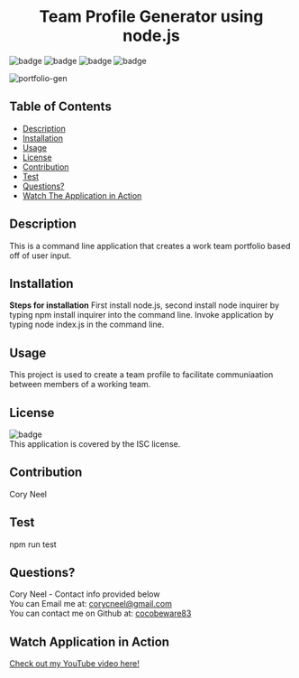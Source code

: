 <h1 align="center">Team Profile Generator using node.js</h1>

![badge](https://img.shields.io/badge/license-ISC-brightgreen)
![badge](https://img.shields.io/badge/USES-Javascript-blue.svg)
![badge](https://img.shields.io/badge/USES-node.js-blue.svg)
![badge](https://img.shields.io/badge/Created_With-LOVE-pink.svg)

![portfolio-gen](https://user-images.githubusercontent.com/72768374/107910617-63447700-6f20-11eb-98c1-2a0b616c58e4.gif)

## Table of Contents
  * [Description](#description)
  * [Installation](#installation)
  * [Usage](#usage)
  * [License](#license)
  * [Contribution](#contribution)
  * [Test](#tests)
  * [Questions?](#questions)
  * [Watch The Application in Action](#watch-application-in-action)

  ## Description
  This is a command line application that creates a work team portfolio based off of user input.

  ## Installation
  **Steps for installation** First install node.js, second install node inquirer by typing npm install inquirer into the command line.  Invoke application by typing node index.js in the command line.

  ## Usage
  This project is used to create a team profile to facilitate communiaation between members of a working team.

  ## License
  ![badge](https://img.shields.io/badge/license-ISC-brightgreen)
  <br />
  This application is covered by the ISC license. 

  ## Contribution
  Cory Neel

  ## Test
  npm run test

  ## Questions?
  Cory Neel - Contact info provided below
  <br/>
  You can Email me at: [corycneel@gmail.com](mailto:corycneel@gmail.com)
  <br/>
  You can contact me on Github at: [cocobeware83](https://github.com/cocobeware83)

  ## Watch Application in Action 
   
  [Check out my YouTube video here!](https://youtu.be/11vY1HE5oTY)
